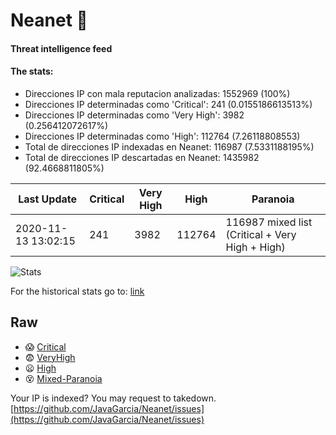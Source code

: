 # Neanet :hocho:
#### Threat intelligence feed
#### The stats:

- Direcciones IP con mala reputacion analizadas: 1552969 (100%)
- Direcciones IP determinadas como 'Critical':  241 (0.0155186613513%)
- Direcciones IP determinadas como 'Very High':  3982 (0.256412072617%)
- Direcciones IP determinadas como 'High':  112764 (7.26118808553)
- Total de direcciones IP indexadas en Neanet:  116987 (7.5331188195%)
- Total de direcciones IP descartadas en Neanet:  1435982 (92.4668811805%)

| Last Update | Critical | Very High | High | Paranoia |
| --- | --- | --- | --- | --- |
| 2020-11-13 13:02:15 | 241 | 3982 | 112764 | 116987 mixed list (Critical + Very High + High)|

![Stats](https://docs.google.com/spreadsheets/d/e/2PACX-1vSnaNMIXVabIpDJjufMlzH7poXnshF3mgd8Is1g9ytUEzVsP5my4Trn8f-xkoLLQ38xpL3HtmUexLo6/pubchart?oid=501124687&format=image)

For the historical stats go to: [link](/stats.csv)
## Raw
- :scream: [Critical](https://raw.githubusercontent.com/JavaGarcia/Neanet/master/blacklists/neanet_critical.txt)
- :fearful: [VeryHigh](https://raw.githubusercontent.com/JavaGarcia/Neanet/master/blacklists/neanet_veryHigh.txtt)
- :frowning: [High](https://raw.githubusercontent.com/JavaGarcia/Neanet/master/blacklists/neanet_high.txt)
- :dizzy_face: [Mixed-Paranoia](https://raw.githubusercontent.com/JavaGarcia/Neanet/master/blacklists/neanet_all.txt)


Your IP is indexed? You may request to takedown. [https://github.com/JavaGarcia/Neanet/issues](https://github.com/JavaGarcia/Neanet/issues)

































































































































































































































































































































































































































































































































































































































































































































































































































































































































































































































































































































































































































































































































































































































































































































































































































































































































































































































































































































































































































































































































































































